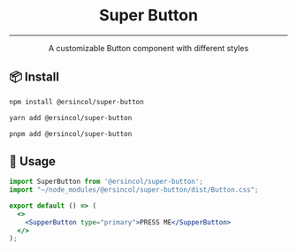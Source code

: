 <div align="center">
    <h1>Super Button</h1>
    <hr />
    <p>A customizable Button component with different styles</p>
</div>

## 📦 Install

```bash
npm install @ersincol/super-button
```

```bash
yarn add @ersincol/super-button
```

```bash
pnpm add @ersincol/super-button
```

## 🔨 Usage

```jsx
import SuperButton from '@ersincol/super-button';
import "~/node_modules/@ersincol/super-button/dist/Button.css";

export default () => (
  <>
    <SupperButton type="primary">PRESS ME</SupperButton>
  </>
);
```
